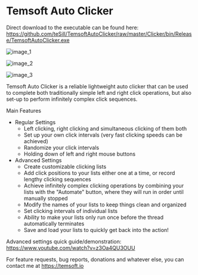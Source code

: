 # Temsoft Auto Clicker

Direct download to the executable can be found here: https://github.com/teSill/TemsoftAutoClicker/raw/master/Clicker/bin/Release/TemsoftAutoClicker.exe

![image_1](http://temsoft.io/temsoft_assets/AutoClickerImage1.png)

![image_2](http://temsoft.io/temsoft_assets/AutoClickerImage2.png)

![image_3](http://temsoft.io/temsoft_assets/AutoClickerImage3.png)

Temsoft Auto Clicker is a reliable lightweight auto clicker that can be used to complete both traditionally simple left and right click operations, but also set-up to perform infinitely complex click sequences. 

Main Features
  - Regular Settings
    - Left clicking, right clicking and simultaneous clicking of them both
    - Set up your own click intervals (very fast clicking speeds can be achieved)
    - Randomize your click intervals
    - Holding down of left and right mouse buttons
  - Advanced Settings
    - Create customizable clicking lists
    - Add click positions to your lists either one at a time, or record lengthy clicking sequences
    - Achieve infinitely complex clicking operations by combining your lists with the "Automate" button, where they will run in order until manually stopped
    - Modify the names of your lists to keep things clean and organized
    - Set clicking intervals of individual lists
    - Ability to make your lists only run once before the thread automatically terminates
    - Save and load your lists to quickly get back into the action!
    
    
Advanced settings quick guide/demonstration:
https://www.youtube.com/watch?v=z3Oa4QU3OUU
    
For feature requests, bug reports, donations and whatever else, you can contact me at https://temsoft.io

